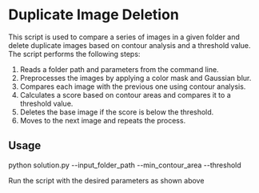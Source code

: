 # Duplicate Image Deletion

This script is used to compare a series of images in a given folder and delete duplicate images based on contour analysis and a threshold value. The script performs the following steps:

1. Reads a folder path and parameters from the command line.
2. Preprocesses the images by applying a color mask and Gaussian blur.
3. Compares each image with the previous one using contour analysis.
4. Calculates a score based on contour areas and compares it to a threshold value.
5. Deletes the base image if the score is below the threshold.
6. Moves to the next image and repeats the process.

## Usage

python solution.py --input_folder_path --min_contour_area --threshold

Run the script with the desired parameters as shown above
